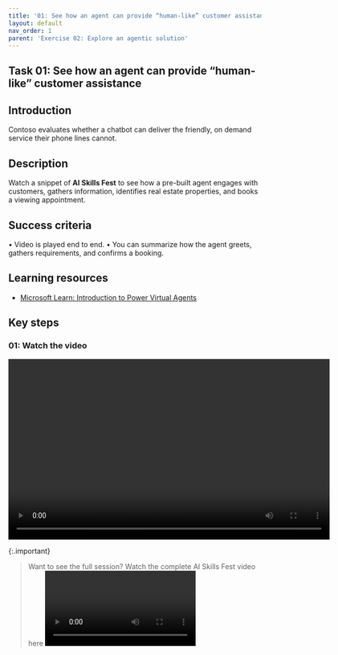 ```yaml
---
title: '01: See how an agent can provide “human-like” customer assistance'
layout: default
nav_order: 1
parent: 'Exercise 02: Explore an agentic solution'
---
```


## Task 01: See how an agent can provide “human-like” customer assistance

## Introduction
Contoso evaluates whether a chatbot can deliver the friendly, on demand service their phone lines cannot.

## Description
Watch a snippet of **AI Skills Fest** to see how a pre-built agent engages with customers, gathers information, identifies real estate properties, and books a viewing appointment.

## Success criteria
•	Video is played end to end.
•	You can summarize how the agent greets, gathers requirements, and confirms a booking.

## Learning resources
- [Microsoft Learn: Introduction to Power Virtual Agents](https://learn.microsoft.com/en-us/training/modules/introduction-power-virtual-agents/)


## Key steps

### 01: Watch the video

<video width="640" height="360" controls> 

  <source src="../../media/AI_Skills_Fest-Copilot_Studio(condensed).mp4" type="video/mp4"> 

  <p>Video not supported. <a href="../../media/AI_Skills_Fest-Copilot_Studio(condensed).mp4">Download it instead</a>.</p> 

</video> 



{:.important}
> Want to see the full session? Watch the complete AI Skills Fest video here ![AI_Skills_Fest_-_Copilot_Studio_compressed.mp4](../../media/AI_Skills_Fest_-_Copilot_Studio_compressed.mp4)
